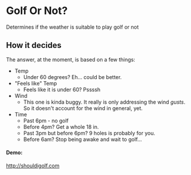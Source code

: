 Golf Or Not?
=========
Determines if the weather is suitable to play golf or not 
## How it decides
The answer, at the moment, is based on a few things:
* Temp
  * Under 60 degrees? Eh... could be better.
* "Feels like" Temp
  * Feels like it is under 60? Pssssh
* Wind
  * This one is kinda buggy. It really is only addressing the wind *gusts*. So it doesn't account for the wind in general, yet.
* Time
  * Past 6pm - no golf
  * Before 4pm? Get a whole 18 in.
  * Past 3pm but before 6pm? 9 holes is probably for you.
  * Before 6am? Stop being awake and wait to golf...

#### Demo: 
http://shouldigolf.com
